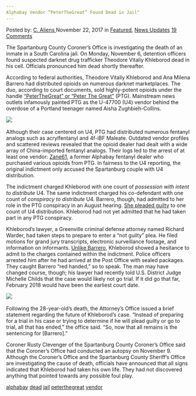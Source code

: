 ```yaml
---
Alphabay Vendor “PeterTheGreat” Found Dead in Jail"
---
```

<article class="post-listing post-23631 post type-post status-publish format-standard has-post-thumbnail hentry  tag-alphabay tag-dead tag-peterthegreat tag-vendor">
<div class="post-inner">
    <span>Posted by: <a href="https://www.deepdotweb.com/author/caliens/" title="">C. Aliens </a></span>
<span>November 22, 2017</span>
<span>in <a href="https://www.deepdotweb.com/category/deepdot-news/" rel="category tag">Featured</a>, <a href="https://www.deepdotweb.com/category/news-updates/" rel="category tag">News Updates</a></span>
<span><a href="https://www.deepdotweb.com/2017/11/22/alphabay-vendor-peterthegreat-found-dead-jail/#comments">19 Comments</a></span>
</p>
<div class="clear"></div>
    
<p>The Spartanburg County Coroner&#8217;s Office is investigating the death of an inmate in a South Carolina jail. On Monday, November 6, detention officers found suspected darknet drug trafficker Theodore Vitaliy Khleborod dead in his cell. Officials pronounced him dead shortly thereafter.</p>
<p>According to federal authorities, Theodore Vitaliy Khleborod and Ana Milena Barrero had distributed opioids on numerous darknet marketplaces. The duo, according to court documents, sold highly-potent opioids under the handle <a href="https://www.deepdotweb.com/2017/05/27/grand-jury-indicts-u-47-vendor-peterthegreat/">“PeterTheGreat” or “Peter The Great”</a> (PTG). Mainstream news outlets infamously painted PTG as the U-47700 (U4) vendor behind the overdose of a Portland teenager named Aisha Zughbieh-Collins.</p>
<p><img class="wp-image-23634 aligncenter" src="/imgs/2017/11/word-image-29.png" srcset="/imgs/2017/11/word-image-29.png 800w, /imgs/2017/11/word-image-29-300x188.png 300w" sizes="(max-width: 800px) 100vw, 800px" /></p>
<p>Although their case centered on U4, PTG had distributed numerous fentanyl analogs such as acrylfentanyl and 4f-iBF Maleate. Outdated vendor profiles and scattered reviews revealed that the opioid dealer had dealt with a wide array of China-imported fentanyl analogs. Their logs led to the arrest of at least one vendor: <a href="https://www.deepdotweb.com/2017/09/05/former-vendors-records-used-catch-father-son-darknet-team/">Zane61</a>, a former Alphabay fentanyl dealer who purchased various opioids from PTG. In fairness to the U4 reporting, the original indictment only accused the Spartanburg couple with U4 distribution.</p>
<p>The indictment charged Khleborod with one count of <em>possession with intent to distribute</em> U4. The same indictment charged his co-defendant with one count of <em>conspiracy to distribute</em> U4. Barrero, though, had admitted to her role in the PTG conspiracy in an August hearing. <a href="http://www.greenvilleonline.com/story/news/crime/2017/11/09/federal-drug-suspect-found-dead-jail-cell/851161001/">She pleaded guilty</a> to one count of U4 distribution. Khleborod had not yet admitted that he had taken part in any PTG conspiracy.</p>
<p>Khleborod’s lawyer, a Greenville criminal defense attorney named Richard Warder, had taken steps to prepare to enter a “not guilty” plea. He filed motions for grand jury transcripts, electronic surveillance footage, and information on informants. <a href="https://www.deepdotweb.com/2017/08/30/alphabay-vendor-peterthegreat-face-judge-august/">Unlike Barrero</a>, Khleborod showed a hesitance to admit to the charges contained within the indictment. Police officers arrested him after he had arrived at the Post Office with sealed packages. They caught Barrero “red handed,” so to speak. The man may have changed course, though; his lawyer had recently told U.S. District Judge Michelle Childs that the case would likely not go trial. If it did go that far, February 2018 would have been the earliest court date.</p>
<p><img class="wp-image-23635 aligncenter" src="/imgs/2017/11/word-image-30.png" srcset="/imgs/2017/11/word-image-30.png 800w, /imgs/2017/11/word-image-30-300x197.png 300w" sizes="(max-width: 800px) 100vw, 800px" /></p>
<p>Following the 28-year-old’s death, the Attorney&#8217;s Office issued a brief statement regarding the future of Khleborod&#8217;s case. “Instead of preparing for a trial in his case or trying to determine if he will plead guilty or go to trial, all that has ended,” the office said. “So, now that all remains is the sentencing for [Barrero].”</p>
<p>Coroner Rusty Clevenger of the Spartanburg County Coroner&#8217;s Office said that the Coroner&#8217;s Office had conducted an autopsy on November 9. Although the Coroner&#8217;s Office and the Spartanburg County Sheriff&#8217;s Office are investigating the cause of death, officials have announced that all signs indicated that Khleborod had taken his own life. They had not discovered anything that pointed towards any possible foul play.</p>
</div>
<a href="https://www.deepdotweb.com/tag/alphabay/" rel="tag">alphabay</a> <a href="https://www.deepdotweb.com/tag/dead/" rel="tag">dead</a> <a href="https://www.deepdotweb.com/tag/jail/" rel="tag">jail</a> <a href="https://www.deepdotweb.com/tag/peterthegreat/" rel="tag">peterthegreat</a> <a href="https://www.deepdotweb.com/tag/vendor/" rel="tag">vendor</a></span> <span style="display:none" class="updated">2017-11-22</span>
<div style="display:none" class="vcard author" itemprop="author" itemscope itemtype="http://schema.org/Person"><strong class="fn" itemprop="name"><a href="https://www.deepdotweb.com/author/caliens/" title="Posts by C. Aliens" rel="author">C. Aliens</a></strong></div>
    
